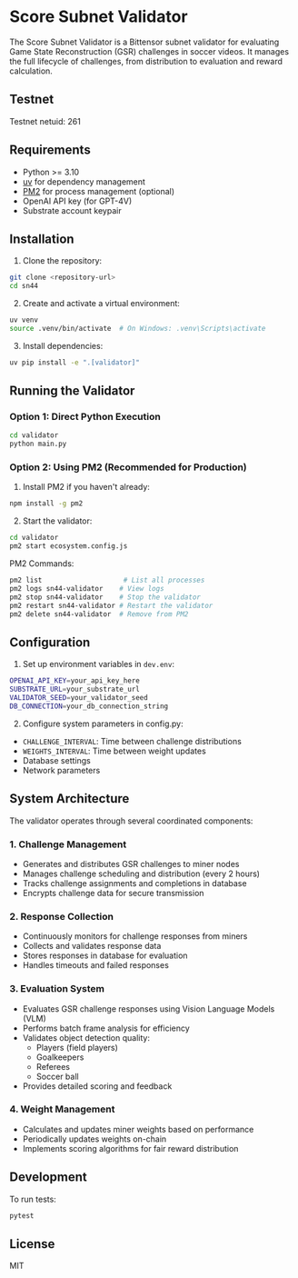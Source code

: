 # Score Subnet Validator

The Score Subnet Validator is a Bittensor subnet validator for evaluating Game State Reconstruction (GSR) challenges in soccer videos. It manages the full lifecycle of challenges, from distribution to evaluation and reward calculation.

## Testnet

Testnet netuid: 261

## Requirements

- Python >= 3.10
- [uv](https://github.com/astral-sh/uv) for dependency management
- [PM2](https://pm2.keymetrics.io/) for process management (optional)
- OpenAI API key (for GPT-4V)
- Substrate account keypair

## Installation

1. Clone the repository:

```bash
git clone <repository-url>
cd sn44
```

2. Create and activate a virtual environment:

```bash
uv venv
source .venv/bin/activate  # On Windows: .venv\Scripts\activate
```

3. Install dependencies:

```bash
uv pip install -e ".[validator]"
```

## Running the Validator

### Option 1: Direct Python Execution

```bash
cd validator
python main.py
```

### Option 2: Using PM2 (Recommended for Production)

1. Install PM2 if you haven't already:

```bash
npm install -g pm2
```

2. Start the validator:

```bash
cd validator
pm2 start ecosystem.config.js
```

PM2 Commands:

```bash
pm2 list                    # List all processes
pm2 logs sn44-validator    # View logs
pm2 stop sn44-validator    # Stop the validator
pm2 restart sn44-validator # Restart the validator
pm2 delete sn44-validator  # Remove from PM2
```

## Configuration

1. Set up environment variables in `dev.env`:

```bash
OPENAI_API_KEY=your_api_key_here
SUBSTRATE_URL=your_substrate_url
VALIDATOR_SEED=your_validator_seed
DB_CONNECTION=your_db_connection_string
```

2. Configure system parameters in config.py:

- `CHALLENGE_INTERVAL`: Time between challenge distributions
- `WEIGHTS_INTERVAL`: Time between weight updates
- Database settings
- Network parameters

## System Architecture

The validator operates through several coordinated components:

### 1. Challenge Management

- Generates and distributes GSR challenges to miner nodes
- Manages challenge scheduling and distribution (every 2 hours)
- Tracks challenge assignments and completions in database
- Encrypts challenge data for secure transmission

### 2. Response Collection

- Continuously monitors for challenge responses from miners
- Collects and validates response data
- Stores responses in database for evaluation
- Handles timeouts and failed responses

### 3. Evaluation System

- Evaluates GSR challenge responses using Vision Language Models (VLM)
- Performs batch frame analysis for efficiency
- Validates object detection quality:
  - Players (field players)
  - Goalkeepers
  - Referees
  - Soccer ball
- Provides detailed scoring and feedback

### 4. Weight Management

- Calculates and updates miner weights based on performance
- Periodically updates weights on-chain
- Implements scoring algorithms for fair reward distribution

## Development

To run tests:

```bash
pytest
```

## License

MIT
